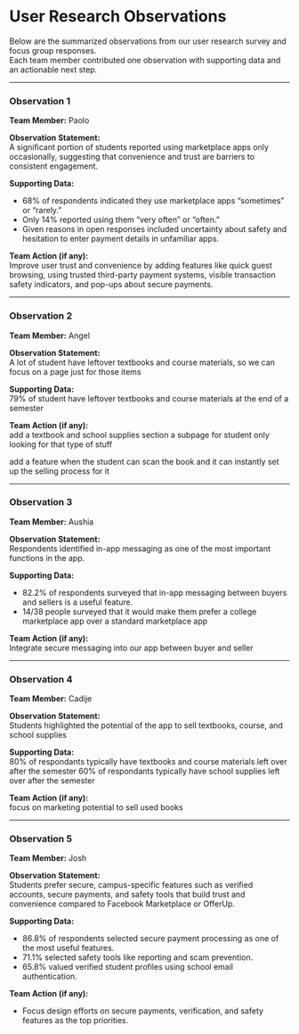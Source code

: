 # User Research Observations

Below are the summarized observations from our user research survey and focus group responses.  
Each team member contributed one observation with supporting data and an actionable next step.

---

### Observation 1  
**Team Member:** Paolo  

**Observation Statement:**  
A significant portion of students reported using marketplace apps only occasionally, suggesting that convenience and trust are barriers to consistent engagement.

**Supporting Data:**  
- 68% of respondents indicated they use marketplace apps “sometimes” or “rarely.”
- Only 14% reported using them “very often” or “often.”
- Given reasons in open responses included uncertainty about safety and hesitation to enter payment details in unfamiliar apps.

**Team Action (if any):**  
Improve user trust and convenience by adding features like quick guest browsing, using trusted third-party payment systems, visible transaction safety indicators, and  pop-ups about secure payments.

---

### Observation 2  
**Team Member:** Angel  

**Observation Statement:**  
A lot of student have leftover textbooks and course materials, so we can focus on a page just for those items

**Supporting Data:**  
79% of student have leftover textbooks and course materials at the end of a semester

**Team Action (if any):**  
add a textbook and school supplies section a subpage for student only looking for that type of stuff

add a feature when the student can scan the book and it can instantly set up the selling process for it

---

### Observation 3  
**Team Member:** Aushia  

**Observation Statement:**  
Respondents identified in-app messaging as one of the most important functions in the app.

**Supporting Data:**  
- 82.2% of respondents surveyed that in-app messaging between buyers and sellers is a useful feature.
- 14/38 people surveyed that it would make them prefer a college marketplace app over a standard marketplace app

**Team Action (if any):**  
Integrate secure messaging into our app between buyer and seller

---

### Observation 4  
**Team Member:** Cadije  

**Observation Statement:**  
Students highlighted the potential of the app to sell textbooks, course, and school supplies

**Supporting Data:**  
80% of respondants typically have textbooks and course materials left over after the semester
60% of respondants typically have school supplies left over after the semester

**Team Action (if any):**  
focus on marketing potential to sell used books

---

### Observation 5  
**Team Member:** Josh 

**Observation Statement:**  
Students prefer secure, campus-specific features such as verified accounts, secure payments, and safety tools that build trust and convenience compared to Facebook Marketplace or OfferUp.

**Supporting Data:**  
- 86.8% of respondents selected secure payment processing as one of the most useful features.
- 71.1% selected safety tools like reporting and scam prevention.
- 65.8% valued verified student profiles using school email authentication.

**Team Action (if any):**  
- Focus design efforts on secure payments, verification, and safety features as the top priorities.
